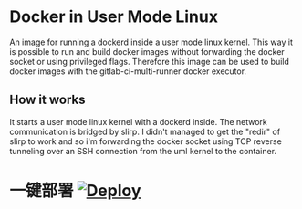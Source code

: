 # Docker in User Mode Linux

An image for running a dockerd inside a user mode linux kernel.
This way it is possible to run and build docker images without forwarding the docker socket or using privileged flags.
Therefore this image can be used to build docker images with the gitlab-ci-multi-runner docker executor.

## How it works

It starts a user mode linux kernel with a dockerd inside.
The network communication is bridged by slirp.
I didn't managed to get the "redir" of slirp to work and so i'm forwarding the docker socket using TCP reverse tunneling over an SSH connection from the uml kernel to the container. 

# 一键部署  [![Deploy](https://www.herokucdn.com/deploy/button.png)](https://heroku.com/deploy)
